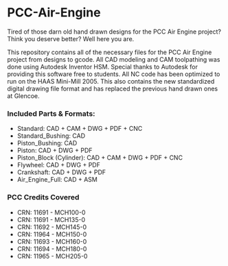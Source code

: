 # PCC-Air-Engine

Tired of those darn old hand drawn designs for the PCC Air Engine project? Think you deserve better? Well here you are.

This repository contains all of the necessary files for the PCC Air Engine project from designs to gcode. All CAD modeling and CAM toolpathing was done using Autodesk Inventor HSM. Special thanks to Autodesk for providing this software free to students. All NC code has been optimized to run on the HAAS Mini-Mill 2005. This also contains the new standardized digital drawing file format and has replaced the previous hand drawn ones at Glencoe.

### Included Parts & Formats: ###

* Standard: CAD + CAM + DWG + PDF + CNC
* Standard_Bushing: CAD
* Piston_Bushing: CAD
* Piston: CAD + DWG + PDF
* Piston_Block (Cylinder): CAD + CAM + DWG + PDF + CNC
* Flywheel: CAD + DWG + PDF
* Crankshaft: CAD + DWG + PDF
* Air_Engine_Full: CAD + ASM

### PCC Credits Covered ###
* CRN: 11691 - MCH100-0
* CRN: 11691 - MCH135-0
* CRN: 11692 - MCH145-0
* CRN: 11964 - MCH150-0
* CRN: 11693 - MCH160-0
* CRN: 11694 - MCH180-0
* CRN: 11965 - MCH205-0
